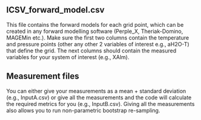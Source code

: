 ## ICSV_forward_model.csv
This file contains the forward models for each grid point, which can be created in any forward modelling software (Perple_X, Theriak-Domino, MAGEMin etc.). Make sure the first two columns contain the temperature and pressure points (other any other 2 variables of interest e.g., aH2O-T) that define the grid. The next columns should contain the measured variables for your system of interest (e.g., XAlm). 

## Measurement files
You can either give your measurements as a mean + standard deviation (e.g., InputA.csv) or give all the measurements and the code will calculate the required metrics for you (e.g., InputB.csv). Giving all the measurements also allows you to run non-parametric bootstrap re-sampling.
